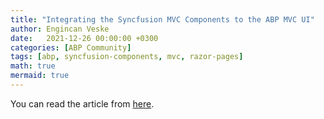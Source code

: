 ```yaml
---
title: "Integrating the Syncfusion MVC Components to the ABP MVC UI"
author: Engincan Veske
date:   2021-12-26 00:00:00 +0300
categories: [ABP Community]
tags: [abp, syncfusion-components, mvc, razor-pages]
math: true
mermaid: true
---
```


You can read the article from [here](https://community.abp.io/posts/integrating-the-syncfusion-mvc-components-to-the-abp-mvc-ui-0gpkr1if).